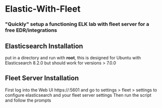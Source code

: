 # Elastic-With-Fleet
### "Quickly" setup a functioning ELK lab with fleet server for a free EDR/integrations
## Elasticsearch Installation
put in a directory and run with **root**, this is designed for Ubuntu with Elasticsearch 8.2.0 but should work for versions > 7.0.0

## Fleet Server Installation
First log into the Web UI https://<host>:5601 and go to settings > fleet > settings to configure elasticsearch and your fleet server settings
Then run the script and follow the prompts
